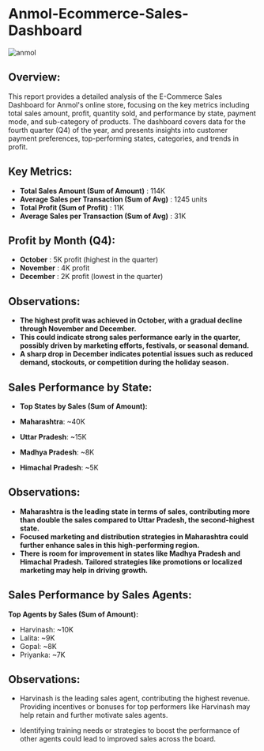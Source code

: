 # Anmol-Ecommerce-Sales-Dashboard

![anmol](https://github.com/user-attachments/assets/8f9349d3-5fbc-49c4-aabd-fd622c2e99cf)

## Overview:

This report provides a detailed analysis of the E-Commerce Sales Dashboard for Anmol's online store, focusing on the key metrics including total sales amount, profit, quantity sold, and performance by state, payment mode, and sub-category of products. The dashboard covers data for the fourth quarter (Q4) of the year, and presents insights into customer payment preferences, top-performing states, categories, and trends in profit.

## Key Metrics:

- **Total Sales Amount (Sum of Amount)** : 114K
- **Average Sales per Transaction (Sum of Avg)** : 1245 units
- **Total Profit (Sum of Profit)** : 11K
- **Average Sales per Transaction (Sum of Avg)** : 31K

## Profit by Month (Q4):

- **October** : 5K profit (highest in the quarter)
- **November** : 4K profit
- **December** : 2K profit (lowest in the quarter)

## Observations:

- **The highest profit was achieved in October, with a gradual decline through November and December.**
- **This could indicate strong sales performance early in the quarter, possibly driven by marketing efforts, festivals, or seasonal demand.**
- **A sharp drop in December indicates potential issues such as reduced demand, stockouts, or competition during the holiday season.**

## Sales Performance by State:

- **Top States by Sales (Sum of Amount):**
  
- **Maharashtra**: ~40K
- **Uttar Pradesh**:  ~15K
- **Madhya Pradesh**:  ~8K
- **Himachal Pradesh**: ~5K

## Observations:

- **Maharashtra is the leading state in terms of sales, contributing more than double the sales compared to Uttar Pradesh, the second-highest state.**
- **Focused marketing and distribution strategies in Maharashtra could further enhance sales in this high-performing region.**
- **There is room for improvement in states like Madhya Pradesh and Himachal Pradesh. Tailored strategies like promotions or localized marketing may help in driving growth.**

## Sales Performance by Sales Agents:

**Top Agents by Sales (Sum of Amount):**

  - Harvinash: ~10K
  - Lalita: ~9K
  - Gopal: ~8K
  - Priyanka: ~7K

##  Observations:

- Harvinash is the leading sales agent, contributing the highest revenue. Providing incentives or bonuses for top performers like Harvinash may help retain and further motivate sales agents.
  
- Identifying training needs or strategies to boost the performance of other agents could lead to improved sales across the board.
